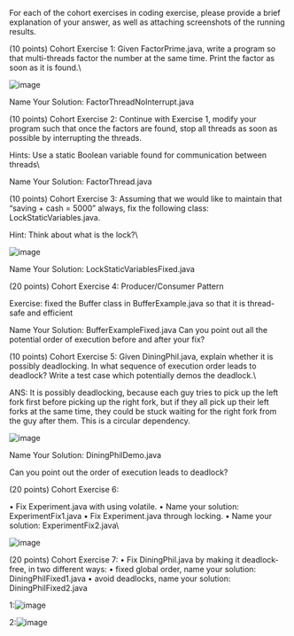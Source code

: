 For each of the cohort exercises in coding exercise, please provide a brief explanation of your answer, as well as attaching screenshots of the running results.

(10 points) Cohort Exercise 1: Given FactorPrime.java, write a program so that multi-threads factor the number at the same time. Print the factor as soon as it is found.\

![image](https://github.com/sdsorca-cse/CE6_readme/blob/main/photo_4_2023-06-26_23-05-03.jpg)

Name Your Solution: FactorThreadNoInterrupt.java

(10 points) Cohort Exercise 2: Continue with Exercise 1, modify your program such that once the factors are found, stop all threads as soon as possible by interrupting the threads. 

Hints: Use a static Boolean variable found for communication between threads\



Name Your Solution: FactorThread.java

(10 points) Cohort Exercise 3: Assuming that we would like to maintain that “saving + cash = 5000” always, fix the following class: LockStaticVariables.java.

Hint: Think about what is the lock?\

![image](https://github.com/sdsorca-cse/CE6_readme/blob/main/photo_3_2023-06-26_23-05-03.jpg)

Name Your Solution: LockStaticVariablesFixed.java

(20 points) Cohort Exercise 4: Producer/Consumer Pattern

Exercise: fixed the Buffer class in BufferExample.java so that it is thread-safe and efficient

Name Your Solution: BufferExampleFixed.java Can you point out all the potential order of execution before and after your fix?

(10 points) Cohort Exercise 5: Given DiningPhil.java, explain whether it is possibly deadlocking. In what sequence of execution order leads to deadlock? Write a test case which potentially demos the deadlock.\

ANS: It is possibly deadlocking, because each guy tries to pick up the left fork first before picking up the right fork, but if they all pick up their left forks at the same time, they could be  stuck waiting for the right fork from the guy after them. This is a circular dependency.

![image](https://github.com/sdsorca-cse/CE6_readme/blob/main/photo_2_2023-06-26_23-05-03.jpg)


Name Your Solution: DiningPhilDemo.java

Can you point out the order of execution leads to deadlock?

(20 points) Cohort Exercise 6:

• Fix Experiment.java with using volatile. • Name your solution: ExperimentFix1.java • Fix Experiment.java through locking. • Name your solution: ExperimentFix2.java\

![image](https://github.com/sdsorca-cse/CE6_readme/blob/main/photo_6_2023-06-26_23-05-03.jpg)


(20 points) Cohort Exercise 7: • Fix DiningPhil.java by making it deadlock-free, in two different ways: • fixed global order, name your solution: DiningPhilFixed1.java • avoid deadlocks, name your solution: DiningPhilFixed2.java

1:![image](https://github.com/sdsorca-cse/CE6_readme/blob/main/photo_5_2023-06-26_23-05-03.jpg)

2:![image](https://github.com/sdsorca-cse/CE6_readme/blob/main/photo_1_2023-06-26_23-05-03.jpg)

